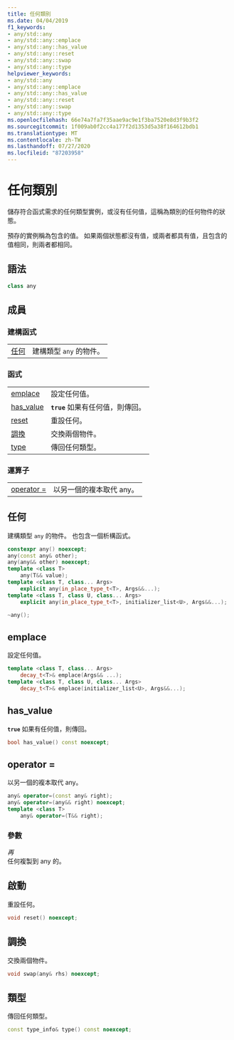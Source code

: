 ```yaml
---
title: 任何類別
ms.date: 04/04/2019
f1_keywords:
- any/std::any
- any/std::any::emplace
- any/std::any::has_value
- any/std::any::reset
- any/std::any::swap
- any/std::any::type
helpviewer_keywords:
- any/std::any
- any/std::any::emplace
- any/std::any::has_value
- any/std::any::reset
- any/std::any::swap
- any/std::any::type
ms.openlocfilehash: 66e74a7fa7f35aae9ac9e1f3ba7520e8d3f9b3f2
ms.sourcegitcommit: 1f009ab0f2cc4a177f2d1353d5a38f164612bdb1
ms.translationtype: MT
ms.contentlocale: zh-TW
ms.lasthandoff: 07/27/2020
ms.locfileid: "87203958"
---
```

# <a name="any-class"></a>任何類別

儲存符合函式需求的任何類型實例，或沒有任何值，這稱為類別的任何物件的狀態。

預存的實例稱為包含的值。 如果兩個狀態都沒有值，或兩者都具有值，且包含的值相同，則兩者都相同。

## <a name="syntax"></a>語法

```cpp
class any
```

## <a name="members"></a>成員

### <a name="constructors"></a>建構函式

|||
|-|-|
|[任何](#any)|建構類型 `any` 的物件。|

### <a name="functions"></a>函式

|||
|-|-|
|[emplace](#emplace)|設定任何值。|
|[has_value](#has_value)|**`true`** 如果有任何值，則傳回。|
|[reset](#reset)|重設任何。|
|[調換](#swap)|交換兩個物件。|
|[type](#type)|傳回任何類型。|

### <a name="operators"></a>運算子

|||
|-|-|
|[operator =](#op_eq)|以另一個的複本取代 any。|

## <a name="any"></a><a name="any"></a>任何

建構類型 `any` 的物件。 也包含一個析構函式。

```cpp
constexpr any() noexcept;
any(const any& other);
any(any&& other) noexcept;
template <class T>
    any(T&& value);
template <class T, class... Args>
    explicit any(in_place_type_t<T>, Args&&...);
template <class T, class U, class... Args>
    explicit any(in_place_type_t<T>, initializer_list<U>, Args&&...);

~any();
```

## <a name="emplace"></a><a name="emplace"></a>emplace

設定任何值。

```cpp
template <class T, class... Args>
    decay_t<T>& emplace(Args&& ...);
template <class T, class U, class... Args>
    decay_t<T>& emplace(initializer_list<U>, Args&&...);
```

## <a name="has_value"></a><a name="has_value"></a>has_value

**`true`** 如果有任何值，則傳回。

```cpp
bool has_value() const noexcept;
```

## <a name="operator"></a><a name="op_eq"></a>operator =

以另一個的複本取代 any。

```cpp
any& operator=(const any& right);
any& operator=(any&& right) noexcept;
template <class T>
    any& operator=(T&& right);
```

### <a name="parameters"></a>參數

*再*\
任何複製到 any 的。

## <a name="reset"></a><a name="reset"></a>啟動

重設任何。

```cpp
void reset() noexcept;
```

## <a name="swap"></a><a name="swap"></a>調換

交換兩個物件。

```cpp
void swap(any& rhs) noexcept;
```

## <a name="type"></a><a name="type"></a> 類型

傳回任何類型。

```cpp
const type_info& type() const noexcept;
```
